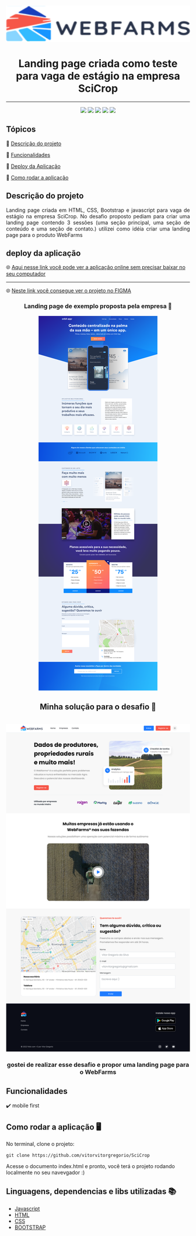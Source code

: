 









<img src="./img/logo.svg" width="100%" height="100px">
<h1 align="center"> Landing page criada como teste para vaga de estágio na empresa SciCrop</h1>
<hr>

<p align="center">
    <img src="https://img.shields.io/badge/JavaScript-323330?style=for-the-badge&logo=javascript&logoColor=F7DF1E"/>
    <img src="https://img.shields.io/badge/HTML5-E34F26?style=for-the-badge&logo=html5&logoColor=white"/>
    <img src="https://img.shields.io/badge/CSS3-1572B6?style=for-the-badge&logo=css3&logoColor=white"/>
    <img src="https://img.shields.io/badge/Bootstrap-563D7C?style=for-the-badge&logo=bootstrap&logoColor=white">
    <img src="http://img.shields.io/static/v1?label=STATUS&message=CONCLUIDO&color=GREEN&style=for-the-badge"/>
</p>

<h2>Tópicos </h2> 

:small_blue_diamond: [Descrição do projeto](#descrição-do-projeto)

:small_blue_diamond: [Funcionalidades](#funcionalidades)

:small_blue_diamond: [Deploy da Aplicação](#deploy-da-aplicação)


:small_blue_diamond: [Como rodar a aplicação](#como-rodar-a-aplicação-desktop_computer)

## Descrição do projeto 

<p align="justify">
  Landing page criada em HTML, CSS, Bootstrap e javascript para vaga de estágio na empresa SciCrop. No desafio proposto pediam para criar uma landing page contendo 3 sessôes (uma seção principal, uma seção de conteúdo e uma seção de contato.) utilizei como idéia criar uma landing page para o produto WebFarms
</p>

## deploy da aplicação

🌐 <a href="https://vitorvitorgregorio.github.io/SciCrop/" target="_blank"> Aqui nesse link você pode ver a aplicação online sem precisar baixar no seu computador </a> </br> <hr>
  🌐 <a href="https://www.figma.com/file/RIYLS8oeiQwNNBrhb1O1z3/Formul%C3%A1rio-Bem-Paggo?node-id=0%3A1" target="_blank"> Neste link você consegue ver o projeto no FIGMA </a>
  <div align="center">
    <h3> Landing page de exemplo proposta pela empresa 🔽 </h3>
    <img src="img/exemplo.png" alt="">
    <h2> Minha solução para o desafio 🔽 </h2>
     </br>
    <img src="img/webfarms.png" alt="" margin-top="10px">
    <h3> gostei de realizar esse desafio e propor uma landing page para o WebFarms </h3>
  </div>

## Funcionalidades

:heavy_check_mark: mobile first

## Como rodar a aplicação :desktop_computer:

No terminal, clone o projeto: 

```
git clone https://github.com/vitorvitorgregorio/SciCrop
```
 
Acesse o documento index.html e pronto, você terá o projeto rodando localmente no seu navevgador :)

## Linguagens, dependencias e libs utilizadas :books:

- [Javascript](https://developer.mozilla.org/pt-BR/docs/Web/JavaScript)
- [HTML](https://developer.mozilla.org/pt-BR/docs/Web/HTML)
- [CSS](https://developer.mozilla.org/pt-BR/docs/Web/CSS)
- [BOOTSTRAP](https://getbootstrap.com)
